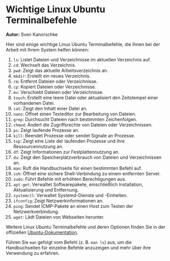 # Wichtige Linux Ubuntu Terminalbefehle

**Autor:** Sven Kanorschke

Hier sind einige wichtige Linux Ubuntu Terminalbefehle, die Ihnen bei der Arbeit mit Ihrem System helfen können:

1. `ls`: Listet Dateien und Verzeichnisse im aktuellen Verzeichnis auf.
2. `cd`: Wechselt das Verzeichnis.
3. `pwd`: Zeigt das aktuelle Arbeitsverzeichnis an.
4. `mkdir`: Erstellt ein neues Verzeichnis.
5. `rm`: Entfernt Dateien oder Verzeichnisse.
6. `cp`: Kopiert Dateien oder Verzeichnisse.
7. `mv`: Verschiebt Dateien oder Verzeichnisse.
8. `touch`: Erstellt eine leere Datei oder aktualisiert den Zeitstempel einer vorhandenen Datei.
9. `cat`: Zeigt den Inhalt einer Datei an.
10. `nano`: Öffnet einen Texteditor zur Bearbeitung von Dateien.
11. `grep`: Durchsucht Dateien nach bestimmten Zeichenfolgen.
12. `chmod`: Ändert die Zugriffsrechte von Dateien oder Verzeichnissen.
13. `ps`: Zeigt laufende Prozesse an.
14. `kill`: Beendet Prozesse oder sendet Signale an Prozesse.
15. `top`: Zeigt eine Liste der laufenden Prozesse und ihre Ressourcennutzung an.
16. `df`: Zeigt Informationen zur Festplattennutzung an.
17. `du`: Zeigt den Speicherplatzverbrauch von Dateien und Verzeichnissen an.
18. `man`: Ruft die Handbuchseite für einen bestimmten Befehl auf.
19. `ssh`: Öffnet eine sichere Shell-Verbindung zu einem entfernten Server.
20. `sudo`: Führt Befehle mit erhöhten Berechtigungen aus.
21. `apt-get`: Verwaltet Softwarepakete, einschließlich Installation, Aktualisierung und Entfernung.
22. `systemctl`: Verwaltet Systemd-Dienste und -Einheiten.
23. `ifconfig`: Zeigt Netzwerkinformationen an.
24. `ping`: Sendet ICMP-Pakete an einen Host zum Testen der Netzwerkverbindung.
25. `wget`: Lädt Dateien von Webseiten herunter.

Weitere Linux Ubuntu Terminalbefehle und deren Optionen finden Sie in der offiziellen [Ubuntu-Dokumentation](https://help.ubuntu.com/community/UsingTheTerminal).

Führen Sie `man` gefolgt vom Befehl (z. B. `man ls`) aus, um die Handbuchseiten für einzelne Befehle anzuzeigen und mehr über ihre Verwendung zu erfahren.
